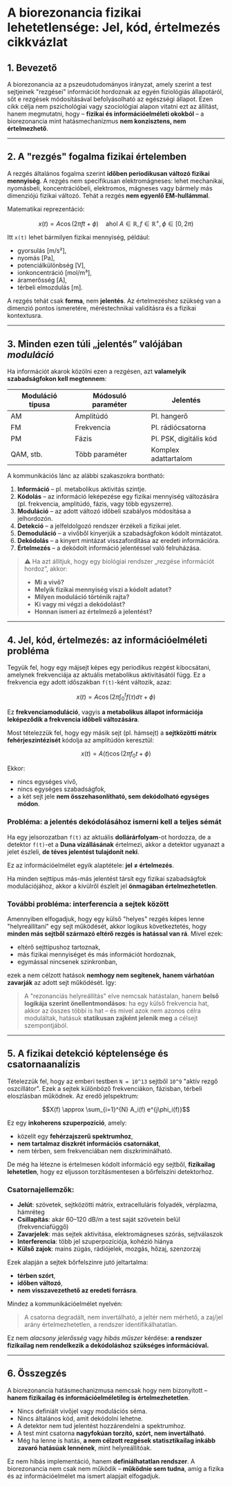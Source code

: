 # A biorezonancia fizikai lehetetlensége: Jel, kód, értelmezés   cikkvázlat

## 1. Bevezető

A biorezonancia az a pszeudotudományos irányzat, amely szerint a test sejtjeinek "rezgései" információt hordoznak az egyén fiziológiás állapotáról, sőt e rezgések módosításával befolyásolható az egészségi állapot. Ezen cikk célja nem pszichológiai vagy szociológiai alapon vitatni ezt az állítást, hanem megmutatni, hogy – **fizikai és információelméleti okokból** – a biorezonancia mint hatásmechanizmus **nem konzisztens, nem értelmezhető**.

---

## 2. A "rezgés" fogalma fizikai értelemben

A rezgés általános fogalma szerint **időben periodikusan változó fizikai mennyiség**. A rezgés nem specifikusan elektromágneses: lehet mechanikai, nyomásbeli, koncentrációbeli, elektromos, mágneses vagy bármely más dimenziójú fizikai változó. Tehát a rezgés **nem egyenlő EM-hullámmal**.

Matematikai reprezentáció:

```math
x(t) = A \cos(2\pi f t + \phi)\quad \text{ahol } A \in \mathbb{R}, f \in \mathbb{R}^+, \phi \in [0, 2\pi)
```

Itt `x(t)` lehet bármilyen fizikai mennyiség, például:

* gyorsulás \[m/s²],
* nyomás \[Pa],
* potenciálkülönbség \[V],
* ionkoncentráció \[mol/m³],
* áramerősség \[A],
* térbeli elmozdulás \[m].

A rezgés tehát csak **forma**, nem **jelentés**. Az értelmezéshez szükség van a dimenzió pontos ismeretére, méréstechnikai validitásra és a fizikai kontextusra.

---

## 3. Minden ezen túli „jelentés” valójában *moduláció*

Ha információt akarok közölni ezen a rezgésen, azt **valamelyik szabadságfokon kell megtennem**:

| Moduláció típusa | Módosuló paraméter | Jelentés               |
| ---------------- | ------------------ | ---------------------- |
| AM               | Amplitúdó          | Pl. hangerő            |
| FM               | Frekvencia         | Pl. rádiócsatorna      |
| PM               | Fázis              | Pl. PSK, digitális kód |
| QAM, stb.        | Több paraméter     | Komplex adattartalom   |

A kommunikációs lánc az alábbi szakaszokra bontható:

1. **Információ** – pl. metabolikus aktivitás szintje.
2. **Kódolás** – az információ leképezése egy fizikai mennyiség változására (pl. frekvencia, amplitúdó, fázis, vagy több egyszerre).
3. **Moduláció** – az adott változó időbeli szabályos módosítása a jelhordozón.
4. **Detekció** – a jelfeldolgozó rendszer érzékeli a fizikai jelet.
5. **Demoduláció** – a vivőből kinyerjük a szabadságfokon kódolt mintázatot.
6. **Dekódolás** – a kinyert mintázat visszafordítása az eredeti információra.
7. **Értelmezés** – a dekódolt információ jelentéssel való felruházása.

> ⚠️ Ha azt állítjuk, hogy egy biológiai rendszer „rezgése információt hordoz”, akkor:
>
> * **Mi a vivő?**
> * **Melyik fizikai mennyiség viszi a kódolt adatot?**
> * **Milyen moduláció történik rajta?**
> * **Ki vagy mi végzi a dekódolást?**
> * **Honnan ismeri az értelmező a jelentést?**

---

## 4. Jel, kód, értelmezés: az információelméleti probléma

Tegyük fel, hogy egy májsejt képes egy periodikus rezgést kibocsátani, amelynek frekvenciája az aktuális metabolikus aktivitásától függ. Ez a frekvencia egy adott időszakban `f(t)`-ként változik, azaz:

```math
x(t) = A \cos\left(2\pi \int_0^t f(\tau) d\tau + \phi \right)
```

Ez **frekvenciamoduláció**, vagyis **a metabolikus állapot információja leképeződik a frekvencia időbeli változására**.

Most tételezzük fel, hogy egy másik sejt (pl. hámsejt) a **sejtközötti mátrix fehérjeszintézisét** kódolja az amplitúdón keresztül:

```math
x(t) = A(t) \cos(2\pi f_0 t + \phi)
```

Ekkor:

* nincs egységes vivő,
* nincs egységes szabadságfok,
* a két sejt jele **nem összehasonlítható, sem dekódolható egységes módon**.

### Probléma: a jelentés dekódolásához ismerni kell a teljes sémát

Ha egy jelsorozatban `f(t)` az aktuális **dollárárfolyam**-ot hordozza, de a detektor `f(t)`-et a **Duna vízállásának** értelmezi, akkor a detektor ugyanazt a jelet észleli, **de téves jelentést tulajdonít neki**.

Ez az információelmélet egyik alaptétele: **jel ≠ értelmezés**.

Ha minden sejttípus más-más jelentést társít egy fizikai szabadságfok modulációjához, akkor a kívülről észlelt jel **önmagában értelmezhetetlen**.

### További probléma: interferencia a sejtek között

Amennyiben elfogadjuk, hogy egy külső "helyes" rezgés képes lenne "helyreállítani" egy sejt működését, akkor logikus következtetés, hogy **minden más sejtből származó eltérő rezgés is hatással van rá**. Mivel ezek:

* eltérő sejttípushoz tartoznak,
* más fizikai mennyiséget és más információt hordoznak,
* egymással nincsenek szinkronban,

ezek a nem célzott hatások **nemhogy nem segítenek, hanem várhatóan zavarják** az adott sejt működését. Így:

> A "rezonanciás helyreállítás" elve nemcsak hatástalan, hanem **belső logikája szerint önellentmondásos**: ha egy külső frekvencia hat, akkor az összes többi is hat – és mivel azok nem azonos célra moduláltak, hatásuk **statikusan zajként jelenik meg** a célsejt szempontjából.

---

## 5. A fizikai detekció képtelensége és csatornaanalízis

Tételezzük fel, hogy az emberi testben `N = 10^13` sejtből `10^9` "aktív rezgő oszcillátor". Ezek a sejtek különböző frekvenciákon, fázisban, térbeli eloszlásban működnek. Az eredő jelspektrum:

```math
X(f) \approx \sum_{i=1}^{N} A_i(f) e^{j\phi_i(f)}
```

Ez egy **inkoherens szuperpozíció**, amely:

* közelít egy **fehérzajszerű spektrumhoz**,
* **nem tartalmaz diszkrét információs csatornákat**,
* nem térben, sem frekvenciában nem diszkriminálható.

De még ha létezne is értelmesen kódolt információ egy sejtből, **fizikailag lehetetlen**, hogy ez eljusson torzításmentesen a bőrfelszíni detektorhoz.

### Csatornajellemzők:

* **Jelút**: szövetek, sejtközötti mátrix, extracelluláris folyadék, vérplazma, hámréteg
* **Csillapítás**: akár 60–120 dB/m a test saját szövetein belül (frekvenciafüggő)
* **Zavarjelek**: más sejtek aktivitása, elektromágneses szórás, sejtválaszok
* **Interferencia**: több jel szuperpozíciója, kohézió hiánya
* **Külső zajok**: mains zúgás, rádiójelek, mozgás, hőzaj, szenzorzaj

Ezek alapján a sejtek bőrfelszínre jutó jeltartalma:

* **térben szórt**,
* **időben változó**,
* **nem visszavezethető az eredeti forrásra**.

Mindez a kommunikációelmélet nyelvén:

> A csatorna degradált, nem invertálható, a jeltér nem mérhető, a zaj/jel arány értelmezhetetlen, a rendszer identifikálhatatlan.

Ez nem *alacsony jelerősség* vagy *hibás műszer* kérdése: **a rendszer fizikailag nem rendelkezik a dekódoláshoz szükséges információval.**

---

## 6. Összegzés

A biorezonancia hatásmechanizmusa nemcsak hogy nem bizonyított – **hanem fizikailag és információelméletileg is értelmezhetetlen**.

* Nincs definiált vivőjel vagy modulációs séma.
* Nincs általános kód, amit dekódolni lehetne.
* A detektor nem tud jelentést hozzárendelni a spektrumhoz.
* A test mint csatorna **nagyfokúan torzító, szórt, nem invertálható**.
* Még ha lenne is hatás, **a nem célzott rezgések statisztikailag inkább zavaró hatásúak lennének**, mint helyreállítóak.

Ez nem hibás implementáció, hanem **definiálhatatlan rendszer**. A biorezonancia nem csak nem működik – **működnie sem tudna**, amíg a fizika és az információelmélet ma ismert alapjait elfogadjuk.

